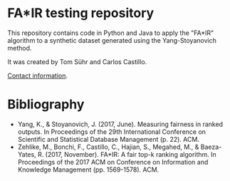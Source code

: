 # FA*IR testing repository

This repository contains code in Python and Java to apply the "FA*IR" algorithm to a synthetic dataset generated using the Yang-Stoyanovich method.

It was created by Tom Sühr and Carlos Castillo.

[Contact information](http://chato.cl/contact).

# Bibliography

* Yang, K., & Stoyanovich, J. (2017, June). Measuring fairness in ranked outputs. In Proceedings of the 29th International Conference on Scientific and Statistical Database Management (p. 22). ACM.
* Zehlike, M., Bonchi, F., Castillo, C., Hajian, S., Megahed, M., & Baeza-Yates, R. (2017, November). FA*IR: A fair top-k ranking algorithm. In Proceedings of the 2017 ACM on Conference on Information and Knowledge Management (pp. 1569-1578). ACM.
